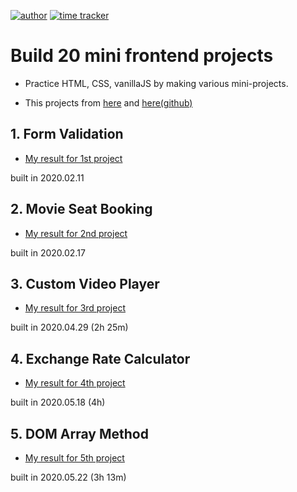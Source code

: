 [![author](https://img.shields.io/badge/author-Rhange-f39c12.svg?style=flat-square)](https://rhange.tistory.com)
[![time tracker](https://wakatime.com/badge/github/Rhange/Build-20-mini-frontend-projects.svg)](https://wakatime.com/badge/github/Rhange/Build-20-mini-frontend-projects)

# Build 20 mini frontend projects

- Practice HTML, CSS, vanillaJS by making various mini-projects.

- This projects from [here](https://vanillawebprojects.com) and [here(github)](https://github.com/bradtraversy/vanillawebprojects)

## 1. Form Validation

- [My result for 1st project](https://rhange.github.io/Build-20-mini-frontend-projects/1.%20form-validator/index.html)

built in 2020.02.11

## 2. Movie Seat Booking

- [My result for 2nd project](https://rhange.github.io/Build-20-mini-frontend-projects/2.%20movie-seat-booking)

built in 2020.02.17

## 3. Custom Video Player

- [My result for 3rd project](https://rhange.github.io/Build-20-mini-frontend-projects/3.%20custom-video-player/index.html)

built in 2020.04.29 (2h 25m)

## 4. Exchange Rate Calculator

- [My result for 4th project](https://rhange.github.io/Build-20-mini-frontend-projects/4.%20exchange-rate-calculator/index.html)

built in 2020.05.18 (4h)

## 5. DOM Array Method

- [My result for 5th project](https://rhange.github.io/Build-20-mini-frontend-projects/5.%20DOM%20Array%20Methods%20Project/index.html)

built in 2020.05.22 (3h 13m)
